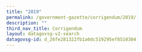 ```yaml
---
title: "2019"
permalink: /government-gazette/corrigendum/2019/
description: ""
third_nav_title: Corrigendum
layout: datagovsg-v2-search
datagovsg-id: d_26fe281322fb1a0dc519295ef8510304
---
```

